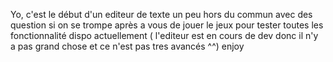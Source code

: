 Yo, c'est le début d'un editeur de texte un peu hors du commun avec des question si on se trompe après a vous de jouer le jeux pour tester toutes les fonctionnalité 
dispo actuellement ( l'editeur est en cours de dev donc il n'y a pas grand chose et ce n'est pas tres avancés ^^)
enjoy
